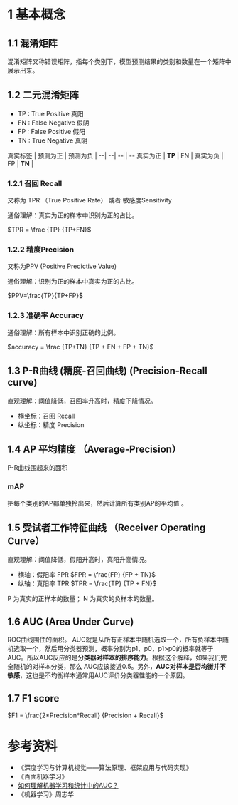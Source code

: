 
# 1 基本概念

## 1.1 混淆矩阵
混淆矩阵又称错误矩阵，指每个类别下，模型预测结果的类别和数量在一个矩阵中展示出来。

## 1.2 二元混淆矩阵
* TP : True Positive        真阳
* FN : False Negative       假阴
* FP : False Positive       假阳
* TN : True Negative        真阴

真实标签 | 预测为正 | 预测为负 | 
--| --| -- | --
真实为正 | **TP** | FN | 
真实为负 | FP | **TN** | 

### 1.2.1 召回 Recall 
又称为 TPR （True Positive Rate）
或者 敏感度Sensitivity

通俗理解：真实为正的样本中识别为正的占比。

$TPR = \frac {TP} {TP+FN}$

### 1.2.2 精度Precision 
又称为PPV (Positive Predictive Value)

通俗理解：识别为正的样本中真实为正的占比。

$PPV=\frac{TP}{TP+FP}$

### 1.2.3 准确率 Accuracy
通俗理解：所有样本中识别正确的比例。

$accuracy = \frac {TP+TN} {TP + FN + FP + TN}$

## 1.3 P-R曲线 (精度-召回曲线) (Precision-Recall curve)
直观理解：阈值降低，召回率升高时，精度下降情况。
* 横坐标：召回 Recall
* 纵坐标：精度 Precision

## 1.4 AP 平均精度 （Average-Precision）

P-R曲线围起来的面积

### mAP
把每个类别的AP都单独拎出来，然后计算所有类别AP的平均值 。

## 1.5 受试者工作特征曲线 （Receiver Operating Curve）
直观理解：阈值降低，假阳升高时，真阳升高情况。

* 横轴：假阳率 FPR    $FPR = \frac{FP} {FP + TN}$
* 纵轴：真阳率 TPR    $TPR = \frac{TP} {TP + FN}$

P 为真实的正样本的数量；
N 为真实的负样本的数量。

## 1.6 AUC (Area Under Curve)
ROC曲线围住的面积。
AUC就是从所有正样本中随机选取一个，所有负样本中随机选取一个，然后用分类器预测，概率分别为p1、p0，p1>p0的概率就等于AUC。所以AUC反应的是**分类器对样本的排序能力**。根据这个解释，如果我们完全随机的对样本分类，那么 AUC应该接近0.5。另外，**AUC对样本是否均衡并不敏感**，这也是不均衡样本通常用AUC评价分类器性能的一个原因。

## 1.7 F1 score
$F1 = \frac{2*Precision*Recall} {Precision + Recall}$  



# 参考资料
* 《深度学习与计算机视觉——算法原理、框架应用与代码实现》
* 《百面机器学习》
* [如何理解机器学习和统计中的AUC？](https://www.zhihu.com/question/39840928)
* 《机器学习》周志华